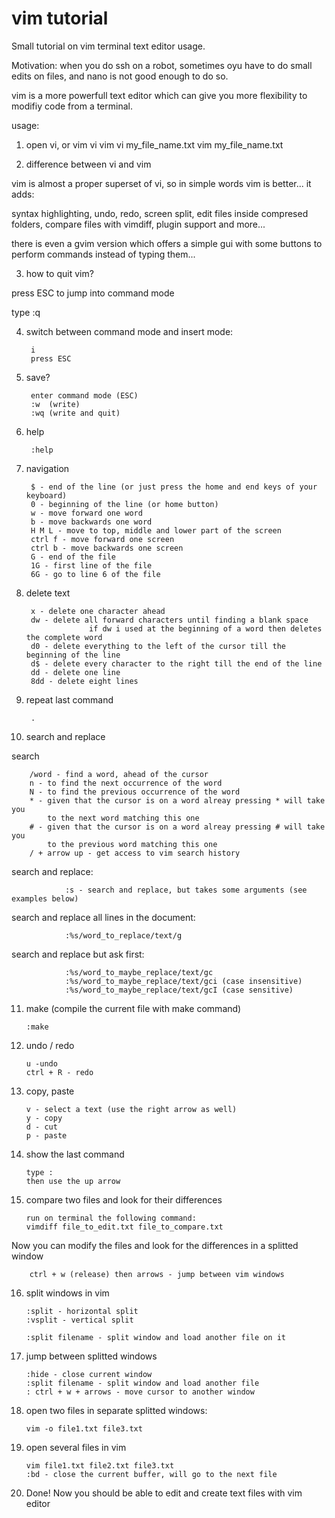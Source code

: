 vim tutorial
============

Small tutorial on vim terminal text editor usage.

Motivation: when you do ssh on a robot, sometimes oyu have to do small
edits on files, and nano is not good enough to do so.

vim is a more powerfull text editor which can give you more flexibility
to modifiy code from a terminal.

usage:

1. open vi, or vim
		vi
		vim
		vi my_file_name.txt
		vim my_file_name.txt


2. difference between vi and vim

vim is almost a proper superset of vi, so in simple words vim is better... it 
adds:

syntax highlighting, undo, redo, screen split, edit files inside compresed
folders, compare files with vimdiff, plugin support and more...

there is even a gvim version which offers a simple gui with some buttons to perform
commands instead of typing them...

3. how to quit vim?

press ESC to jump into command mode

type
		:q

4. switch between command mode and insert mode:

		i
		press ESC

5. save?

		enter command mode (ESC)
		:w	(write)
		:wq	(write and quit)

6. help

		:help

7. navigation

		$ - end of the line (or just press the home and end keys of your keyboard)
		0 - beginning of the line (or home button)
		w - move forward one word
		b - move backwards one word
		H M L - move to top, middle and lower part of the screen
		ctrl f - move forward one screen
		ctrl b - move backwards one screen
		G - end of the file
		1G - first line of the file
		6G - go to line 6 of the file
		
8. delete text

		x - delete one character ahead
		dw - delete all forward characters until finding a blank space
                     if dw i used at the beginning of a word then deletes the complete word
		d0 - delete everything to the left of the cursor till the beginning of the line
		d$ - delete every character to the right till the end of the line
		dd - delete one line
		8dd - delete eight lines
			

9. repeat last command

		.

10. search and replace

search

		/word - find a word, ahead of the cursor
		n - to find the next occurrence of the word
		N - to find the previous occurrence of the word
		* - given that the cursor is on a word alreay pressing * will take you 
		    to the next word matching this one
		# - given that the cursor is on a word alreay pressing # will take you
		    to the previous word matching this one
		/ + arrow up - get access to vim search history
		

search and replace:

                :s - search and replace, but takes some arguments (see examples below)

search and replace all lines in the document:

                :%s/word_to_replace/text/g

search and replace but ask first:

                :%s/word_to_maybe_replace/text/gc
                :%s/word_to_maybe_replace/text/gci (case insensitive)
                :%s/word_to_maybe_replace/text/gcI (case sensitive)		

11. make (compile the current file with make command)

		:make

12. undo / redo

		u -undo
		ctrl + R - redo

13. copy, paste

		v - select a text (use the right arrow as well)
		y - copy
		d - cut
		p - paste

14. show the last command

		type :
		then use the up arrow

15. compare two files and look for their differences

		run on terminal the following command:
		vimdiff file_to_edit.txt file_to_compare.txt

Now you can modify the files and look for the differences in a splitted
window

		ctrl + w (release) then arrows - jump between vim windows

16. split windows in vim

		:split - horizontal split
		:vsplit - vertical split

		:split filename - split window and load another file on it

17. jump between splitted windows

		:hide - close current window
		:split filename - split window and load another file
		: ctrl + w + arrows - move cursor to another window

18. open two files in separate splitted windows:

		vim -o file1.txt file3.txt

19. open several files in vim

		vim file1.txt file2.txt file3.txt
		:bd - close the current buffer, will go to the next file

20. Done! Now you should be able to edit and create text files with vim editor
